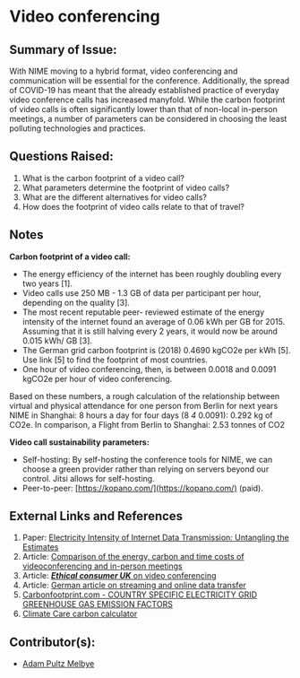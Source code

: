 # Video conferencing

## Summary of Issue:

With NIME moving to a hybrid format, video conferencing and communication will be essential for the conference. Additionally, the spread of COVID-19 has meant that the already established practice of everyday video conference calls has increased manyfold. While the carbon footprint of video calls is often significantly lower than that of non-local in-person meetings, a number of parameters can be considered in choosing the least polluting technologies and practices.

## Questions Raised:

1. What is the carbon footprint of a video call? 
2. What parameters determine the footprint of video calls?
3. What are the different alternatives for video calls?
4. How does the footprint of video calls relate to that of travel? 

## Notes

**Carbon footprint of a video call:**

* The energy efficiency of the internet has been roughly doubling every two years \[1\].
* Video calls use 250 MB - 1.3 GB of data per participant per hour, depending on the quality \[3\].
* The most recent reputable peer- reviewed estimate of the energy intensity of the internet found an average of 0.06 kWh per GB for 2015. Assuming that it is still halving every 2 years, it would now be around 0.015 kWh/ GB \[3\].
* The German grid carbon footprint is \(2018\) 0.4690 kgCO2e per kWh \[5\]. Use link \[5\] to find the footprint of most countries.
* One hour of video conferencing, then, is between 0.0018 and 0.0091 kgCO2e per hour of video conferencing. 

Based on these numbers, a rough calculation of the relationship between virtual and physical attendance for one person from Berlin for next years NIME in Shanghai: 8 hours a day for four days \(8  _4_  0.0091\): 0.292 kg of CO2e. In comparison, a Flight from Berlin to Shanghai: 2.53 tonnes of CO2

**Video call sustainability parameters:**

* Self-hosting: By self-hosting the conference tools for NIME, we can choose a green provider rather than relying on servers beyond our control. Jitsi allows for self-hosting.
* Peer-to-peer: [https://kopano.com/](https://kopano.com/) \(paid\).

## External Links and References

1. Paper: [Electricity Intensity of Internet Data Transmission: Untangling the Estimates](https://onlinelibrary.wiley.com/doi/full/10.1111/jiec.12630)
2. Article: [Comparison of the energy, carbon and time costs of videoconferencing and in-person meetings](https://www.researchgate.net/publication/260438994_Comparison_of_the_energy_carbon_and_time_costs_of_videoconferencing_and_in-person_meetings)
3. Article: [_**Ethical consumer UK**_ on video conferencing](https://www.ethicalconsumer.org/technology/shopping-guide/video-conferencing?fbclid=IwAR1cfsoJGGcgypD0mktU6q-eNeDbcNR8P8c2cazyYxK5MKhjJpn22AP65lM)
4. Article: [German article on streaming and online data transfer](https://www.deutschlandfunk.de/streaming-und-datenuebertragung-fuer-videokonferenzen-und.697.de.html?dram%3Aarticle_id=483915&fbclid=IwAR3U8XX_dXAGY4g3Di8ncqSctSkiYMtkNZ4oauWV4J1uIrnJ-c-lGSFa0WA)
5. [Carbonfootprint.com - COUNTRY SPECIFIC ELECTRICITY GRID GREENHOUSE GAS EMISSION FACTORS](https://www.carbonfootprint.com/docs/2019_06_emissions_factors_sources_for_2019_electricity.pdf)
6. [Climate Care carbon calculator](https://climatecare.org/calculator/)

## Contributor\(s\):

* [Adam Pultz Melbye](mailto:mail@adampultz.com)

